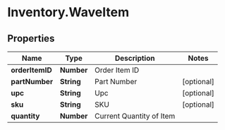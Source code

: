 # Inventory.WaveItem

## Properties

Name | Type | Description | Notes
------------ | ------------- | ------------- | -------------
**orderItemID** | **Number** | Order Item ID | 
**partNumber** | **String** | Part Number | [optional] 
**upc** | **String** | Upc | [optional] 
**sku** | **String** | SKU | [optional] 
**quantity** | **Number** | Current Quantity of Item | 


